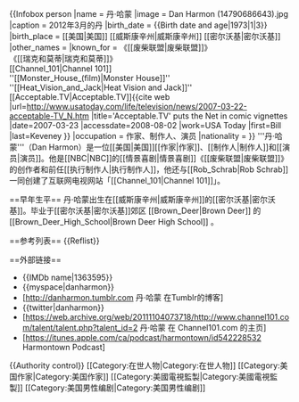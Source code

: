 {{Infobox person
|name        = 丹·哈蒙
|image       = Dan Harmon (14790686643).jpg
|caption     = 2012年3月的丹
|birth_date  = {{Birth date and age|1973|1|3}}
|birth_place = [[美国|美国]] [[威斯康辛州|威斯康辛州]] [[密尔沃基|密尔沃基]]
|other_names = 
|known_for   = 《[[废柴联盟|废柴联盟]]》<br />《[[瑞克和莫蒂|瑞克和莫蒂]]》<br />[[Channel_101|Channel 101]]<br />''[[Monster_House_(film)|Monster House]]''<br />''[[Heat_Vision_and_Jack|Heat Vision and Jack]]''<br />[[Acceptable.TV|Acceptable.TV]]<ref name="usatoday">{{cite web |url=http://www.usatoday.com/life/television/news/2007-03-22-acceptable-TV_N.htm |title='Acceptable.TV' puts the Net in comic vignettes |date=2007-03-23 |accessdate=2008-08-02 |work=USA Today |first=Bill |last=Keveney }}</ref>
|occupation  = 作家、制作人、演员
|nationality = 
}}
'''丹·哈蒙'''（Dan Harmon）是一位[[美国|美国]][[作家|作家]]、[[制作人|制作人]]和[[演员|演员]]。他是[[NBC|NBC]]的[[情景喜剧|情景喜剧]]《[[废柴联盟|废柴联盟]]》的创作者和前任[[执行制作人|执行制作人]]，他还与[[Rob_Schrab|Rob Schrab]]一同创建了互联网电视网站「[[Channel_101|Channel 101]]」。

==早年生平==
丹·哈蒙出生在[[威斯康辛州|威斯康辛州]]的[[密尔沃基|密尔沃基]]。毕业于[[密尔沃基|密尔沃基]]郊区 [[Brown_Deer|Brown Deer]] 的 [[Brown_Deer_High_School|Brown Deer High School]] 。


==参考列表==
{{Reflist}}

==外部链接==
* {{IMDb name|1363595}}
* {{myspace|danharmon}}
* [http://danharmon.tumblr.com  丹·哈蒙 在Tumblr的博客]
* {{twitter|danharmon}}
* [https://web.archive.org/web/20111104073718/http://www.channel101.com/talent/talent.php?talent_id=2 丹·哈蒙 在 Channel101.com 的主页]
* [https://itunes.apple.com/ca/podcast/harmontown/id542228532 Harmontown Podcast]

{{Authority control}}
[[Category:在世人物|Category:在世人物]]
[[Category:美国作家|Category:美国作家]]
[[Category:美國電視監製|Category:美國電視監製]]
[[Category:美国男性编剧|Category:美国男性编剧]]